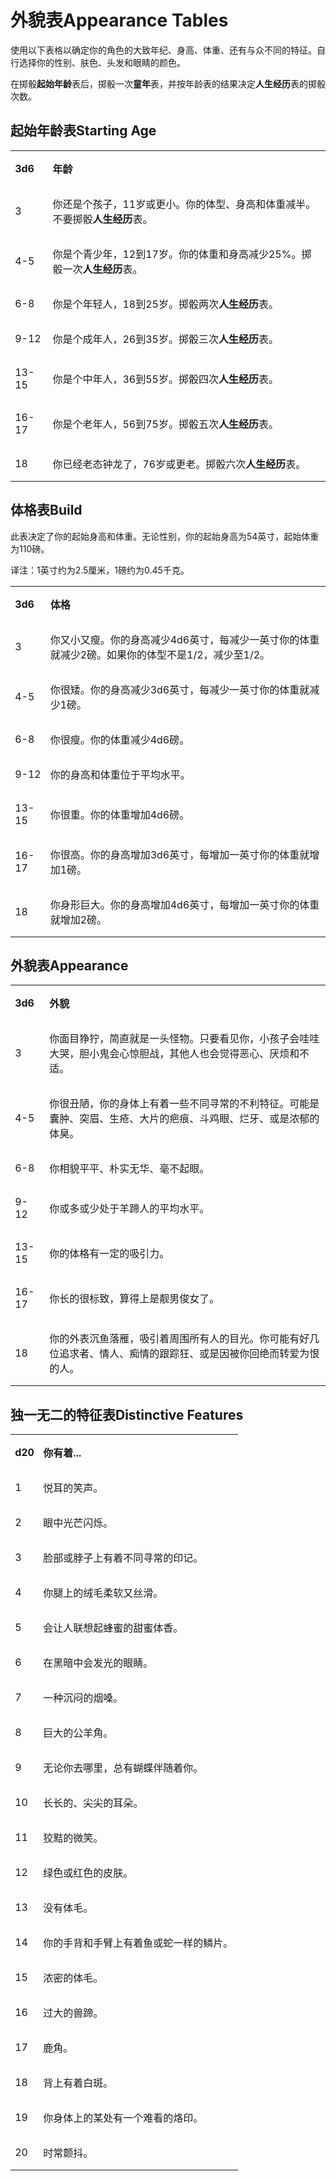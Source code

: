 # 外貌表Appearance Tables

使用以下表格以确定你的角色的大致年纪、身高、体重、还有与众不同的特征。自行选择你的性别、肤色、头发和眼睛的颜色。

在掷骰**起始年龄**表后，掷骰一次**童年**表，并按年龄表的结果决定**人生经历**表的掷骰次数。

## 起始年龄表Starting Age

<table class="MsoTableGrid"
style="BORDER-TOP: medium none; BORDER-RIGHT: medium none; BORDER-COLLAPSE: collapse; BORDER-BOTTOM: medium none; BORDER-LEFT: medium none; mso-yfti-tbllook: 1184; mso-padding-alt: 0cm 5.4pt 0cm 5.4pt; mso-border-insideh: none; mso-border-insidev: none"
data-cellspacing="0" data-cellpadding="0" data-border="0">
<tbody>
<tr class="odd" style="mso-yfti-irow: 0; mso-yfti-firstrow: yes">
<td
style="PADDING-BOTTOM: 0cm; PADDING-TOP: 0cm; PADDING-LEFT: 5.4pt; PADDING-RIGHT: 5.4pt"
data-valign="top"><p><strong>3d6</strong></p></td>
<td
style="PADDING-BOTTOM: 0cm; PADDING-TOP: 0cm; PADDING-LEFT: 5.4pt; PADDING-RIGHT: 5.4pt"
data-valign="top"><p><strong>年龄</strong></p></td>
</tr>
<tr class="even" style="mso-yfti-irow: 1">
<td
style="PADDING-BOTTOM: 0cm; PADDING-TOP: 0cm; PADDING-LEFT: 5.4pt; PADDING-RIGHT: 5.4pt"
data-valign="top"><p>3</p></td>
<td
style="PADDING-BOTTOM: 0cm; PADDING-TOP: 0cm; PADDING-LEFT: 5.4pt; PADDING-RIGHT: 5.4pt"
data-valign="top"><p>你还是个孩子，11岁或更小。你的体型、身高和体重减半。不要掷骰<strong>人生经历</strong>表。</p></td>
</tr>
<tr class="odd" style="mso-yfti-irow: 2">
<td
style="PADDING-BOTTOM: 0cm; PADDING-TOP: 0cm; PADDING-LEFT: 5.4pt; PADDING-RIGHT: 5.4pt"
data-valign="top"><p>4-5</p></td>
<td
style="PADDING-BOTTOM: 0cm; PADDING-TOP: 0cm; PADDING-LEFT: 5.4pt; PADDING-RIGHT: 5.4pt"
data-valign="top"><p>你是个青少年，12到17岁。你的体重和身高减少25%。掷骰一次<strong>人生经历</strong>表。</p></td>
</tr>
<tr class="even" style="mso-yfti-irow: 3">
<td
style="PADDING-BOTTOM: 0cm; PADDING-TOP: 0cm; PADDING-LEFT: 5.4pt; PADDING-RIGHT: 5.4pt"
data-valign="top"><p>6-8</p></td>
<td
style="PADDING-BOTTOM: 0cm; PADDING-TOP: 0cm; PADDING-LEFT: 5.4pt; PADDING-RIGHT: 5.4pt"
data-valign="top"><p>你是个年轻人，18到25岁。掷骰两次<strong>人生经历</strong>表。</p></td>
</tr>
<tr class="odd" style="mso-yfti-irow: 4">
<td
style="PADDING-BOTTOM: 0cm; PADDING-TOP: 0cm; PADDING-LEFT: 5.4pt; PADDING-RIGHT: 5.4pt"
data-valign="top"><p>9-12</p></td>
<td
style="PADDING-BOTTOM: 0cm; PADDING-TOP: 0cm; PADDING-LEFT: 5.4pt; PADDING-RIGHT: 5.4pt"
data-valign="top"><p>你是个成年人，26到35岁。掷骰三次<strong>人生经历</strong>表。</p></td>
</tr>
<tr class="even" style="mso-yfti-irow: 5">
<td
style="PADDING-BOTTOM: 0cm; PADDING-TOP: 0cm; PADDING-LEFT: 5.4pt; PADDING-RIGHT: 5.4pt"
data-valign="top"><p>13-15</p></td>
<td
style="PADDING-BOTTOM: 0cm; PADDING-TOP: 0cm; PADDING-LEFT: 5.4pt; PADDING-RIGHT: 5.4pt"
data-valign="top"><p>你是个中年人，36到55岁。掷骰四次<strong>人生经历</strong>表。</p></td>
</tr>
<tr class="odd" style="mso-yfti-irow: 6">
<td
style="PADDING-BOTTOM: 0cm; PADDING-TOP: 0cm; PADDING-LEFT: 5.4pt; PADDING-RIGHT: 5.4pt"
data-valign="top"><p>16-17</p></td>
<td
style="PADDING-BOTTOM: 0cm; PADDING-TOP: 0cm; PADDING-LEFT: 5.4pt; PADDING-RIGHT: 5.4pt"
data-valign="top"><p>你是个老年人，56到75岁。掷骰五次<strong>人生经历</strong>表。</p></td>
</tr>
<tr class="even" style="mso-yfti-irow: 7; mso-yfti-lastrow: yes">
<td
style="PADDING-BOTTOM: 0cm; PADDING-TOP: 0cm; PADDING-LEFT: 5.4pt; PADDING-RIGHT: 5.4pt"
data-valign="top"><p>18</p></td>
<td
style="PADDING-BOTTOM: 0cm; PADDING-TOP: 0cm; PADDING-LEFT: 5.4pt; PADDING-RIGHT: 5.4pt"
data-valign="top"><p>你已经老态钟龙了，76岁或更老。掷骰六次<strong>人生经历</strong>表。</p></td>
</tr>
</tbody>
</table>

## 体格表Build

此表决定了你的起始身高和体重。无论性别，你的起始身高为54英寸，起始体重为110磅。

译注：1英寸约为2.5厘米，1磅约为0.45千克。

<table class="MsoTableGrid"
style="BORDER-TOP: medium none; BORDER-RIGHT: medium none; BORDER-COLLAPSE: collapse; BORDER-BOTTOM: medium none; BORDER-LEFT: medium none; mso-yfti-tbllook: 1184; mso-padding-alt: 0cm 5.4pt 0cm 5.4pt; mso-border-insideh: none; mso-border-insidev: none"
data-cellspacing="0" data-cellpadding="0" data-border="0">
<tbody>
<tr class="odd" style="mso-yfti-irow: 0; mso-yfti-firstrow: yes">
<td
style="PADDING-BOTTOM: 0cm; PADDING-TOP: 0cm; PADDING-LEFT: 5.4pt; PADDING-RIGHT: 5.4pt"
data-valign="top"><p><strong>3d6</strong></p></td>
<td
style="PADDING-BOTTOM: 0cm; PADDING-TOP: 0cm; PADDING-LEFT: 5.4pt; PADDING-RIGHT: 5.4pt"
data-valign="top"><p><strong>体格</strong></p></td>
</tr>
<tr class="even" style="mso-yfti-irow: 1">
<td
style="PADDING-BOTTOM: 0cm; PADDING-TOP: 0cm; PADDING-LEFT: 5.4pt; PADDING-RIGHT: 5.4pt"
data-valign="top"><p>3</p></td>
<td
style="PADDING-BOTTOM: 0cm; PADDING-TOP: 0cm; PADDING-LEFT: 5.4pt; PADDING-RIGHT: 5.4pt"
data-valign="top"><p>你又小又瘦。你的身高减少4d6英寸，每减少一英寸你的体重就减少2磅。如果你的体型不是1/2，减少至1/2。</p></td>
</tr>
<tr class="odd" style="mso-yfti-irow: 2">
<td
style="PADDING-BOTTOM: 0cm; PADDING-TOP: 0cm; PADDING-LEFT: 5.4pt; PADDING-RIGHT: 5.4pt"
data-valign="top"><p>4-5</p></td>
<td
style="PADDING-BOTTOM: 0cm; PADDING-TOP: 0cm; PADDING-LEFT: 5.4pt; PADDING-RIGHT: 5.4pt"
data-valign="top"><p>你很矮。你的身高减少3d6英寸，每减少一英寸你的体重就减少1磅。</p></td>
</tr>
<tr class="even" style="mso-yfti-irow: 3">
<td
style="PADDING-BOTTOM: 0cm; PADDING-TOP: 0cm; PADDING-LEFT: 5.4pt; PADDING-RIGHT: 5.4pt"
data-valign="top"><p>6-8</p></td>
<td
style="PADDING-BOTTOM: 0cm; PADDING-TOP: 0cm; PADDING-LEFT: 5.4pt; PADDING-RIGHT: 5.4pt"
data-valign="top"><p>你很瘦。你的体重减少4d6磅。</p></td>
</tr>
<tr class="odd" style="mso-yfti-irow: 4">
<td
style="PADDING-BOTTOM: 0cm; PADDING-TOP: 0cm; PADDING-LEFT: 5.4pt; PADDING-RIGHT: 5.4pt"
data-valign="top"><p>9-12</p></td>
<td
style="PADDING-BOTTOM: 0cm; PADDING-TOP: 0cm; PADDING-LEFT: 5.4pt; PADDING-RIGHT: 5.4pt"
data-valign="top"><p>你的身高和体重位于平均水平。</p></td>
</tr>
<tr class="even" style="mso-yfti-irow: 5">
<td
style="PADDING-BOTTOM: 0cm; PADDING-TOP: 0cm; PADDING-LEFT: 5.4pt; PADDING-RIGHT: 5.4pt"
data-valign="top"><p>13-15</p></td>
<td
style="PADDING-BOTTOM: 0cm; PADDING-TOP: 0cm; PADDING-LEFT: 5.4pt; PADDING-RIGHT: 5.4pt"
data-valign="top"><p>你很重。你的体重增加4d6磅。</p></td>
</tr>
<tr class="odd" style="mso-yfti-irow: 6">
<td
style="PADDING-BOTTOM: 0cm; PADDING-TOP: 0cm; PADDING-LEFT: 5.4pt; PADDING-RIGHT: 5.4pt"
data-valign="top"><p>16-17</p></td>
<td
style="PADDING-BOTTOM: 0cm; PADDING-TOP: 0cm; PADDING-LEFT: 5.4pt; PADDING-RIGHT: 5.4pt"
data-valign="top"><p>你很高。你的身高增加3d6英寸，每增加一英寸你的体重就增加1磅。</p></td>
</tr>
<tr class="even" style="mso-yfti-irow: 7; mso-yfti-lastrow: yes">
<td
style="PADDING-BOTTOM: 0cm; PADDING-TOP: 0cm; PADDING-LEFT: 5.4pt; PADDING-RIGHT: 5.4pt"
data-valign="top"><p>18</p></td>
<td
style="PADDING-BOTTOM: 0cm; PADDING-TOP: 0cm; PADDING-LEFT: 5.4pt; PADDING-RIGHT: 5.4pt"
data-valign="top"><p>你身形巨大。你的身高增加4d6英寸，每增加一英寸你的体重就增加2磅。</p></td>
</tr>
</tbody>
</table>

## 外貌表Appearance

<table class="MsoTableGrid"
style="BORDER-TOP: medium none; BORDER-RIGHT: medium none; BORDER-COLLAPSE: collapse; BORDER-BOTTOM: medium none; BORDER-LEFT: medium none; mso-yfti-tbllook: 1184; mso-padding-alt: 0cm 5.4pt 0cm 5.4pt; mso-border-insideh: none; mso-border-insidev: none"
data-cellspacing="0" data-cellpadding="0" data-border="0">
<tbody>
<tr class="odd" style="mso-yfti-irow: 0; mso-yfti-firstrow: yes">
<td
style="PADDING-BOTTOM: 0cm; PADDING-TOP: 0cm; PADDING-LEFT: 5.4pt; PADDING-RIGHT: 5.4pt"
data-valign="top"><p><strong>3d6</strong></p></td>
<td
style="PADDING-BOTTOM: 0cm; PADDING-TOP: 0cm; PADDING-LEFT: 5.4pt; PADDING-RIGHT: 5.4pt"
data-valign="top"><p><strong>外貌</strong></p></td>
</tr>
<tr class="even" style="mso-yfti-irow: 1">
<td
style="PADDING-BOTTOM: 0cm; PADDING-TOP: 0cm; PADDING-LEFT: 5.4pt; PADDING-RIGHT: 5.4pt"
data-valign="top"><p>3</p></td>
<td
style="PADDING-BOTTOM: 0cm; PADDING-TOP: 0cm; PADDING-LEFT: 5.4pt; PADDING-RIGHT: 5.4pt"
data-valign="top"><p>你面目狰狞，简直就是一头怪物。只要看见你，小孩子会哇哇大哭，胆小鬼会心惊胆战，其他人也会觉得恶心、厌烦和不适。</p></td>
</tr>
<tr class="odd" style="mso-yfti-irow: 2">
<td
style="PADDING-BOTTOM: 0cm; PADDING-TOP: 0cm; PADDING-LEFT: 5.4pt; PADDING-RIGHT: 5.4pt"
data-valign="top"><p>4-5</p></td>
<td
style="PADDING-BOTTOM: 0cm; PADDING-TOP: 0cm; PADDING-LEFT: 5.4pt; PADDING-RIGHT: 5.4pt"
data-valign="top"><p>你很丑陋，你的身体上有着一些不同寻常的不利特征。可能是囊肿、突眉、生疮、大片的疤痕、斗鸡眼、烂牙、或是浓郁的体臭。</p></td>
</tr>
<tr class="even" style="mso-yfti-irow: 3">
<td
style="PADDING-BOTTOM: 0cm; PADDING-TOP: 0cm; PADDING-LEFT: 5.4pt; PADDING-RIGHT: 5.4pt"
data-valign="top"><p>6-8</p></td>
<td
style="PADDING-BOTTOM: 0cm; PADDING-TOP: 0cm; PADDING-LEFT: 5.4pt; PADDING-RIGHT: 5.4pt"
data-valign="top"><p>你相貌平平、朴实无华、毫不起眼。</p></td>
</tr>
<tr class="odd" style="mso-yfti-irow: 4">
<td
style="PADDING-BOTTOM: 0cm; PADDING-TOP: 0cm; PADDING-LEFT: 5.4pt; PADDING-RIGHT: 5.4pt"
data-valign="top"><p>9-12</p></td>
<td
style="PADDING-BOTTOM: 0cm; PADDING-TOP: 0cm; PADDING-LEFT: 5.4pt; PADDING-RIGHT: 5.4pt"
data-valign="top"><p>你或多或少处于羊蹄人的平均水平。</p></td>
</tr>
<tr class="even" style="mso-yfti-irow: 5">
<td
style="PADDING-BOTTOM: 0cm; PADDING-TOP: 0cm; PADDING-LEFT: 5.4pt; PADDING-RIGHT: 5.4pt"
data-valign="top"><p>13-15</p></td>
<td
style="PADDING-BOTTOM: 0cm; PADDING-TOP: 0cm; PADDING-LEFT: 5.4pt; PADDING-RIGHT: 5.4pt"
data-valign="top"><p>你的体格有一定的吸引力。</p></td>
</tr>
<tr class="odd" style="mso-yfti-irow: 6">
<td
style="PADDING-BOTTOM: 0cm; PADDING-TOP: 0cm; PADDING-LEFT: 5.4pt; PADDING-RIGHT: 5.4pt"
data-valign="top"><p>16-17</p></td>
<td
style="PADDING-BOTTOM: 0cm; PADDING-TOP: 0cm; PADDING-LEFT: 5.4pt; PADDING-RIGHT: 5.4pt"
data-valign="top"><p>你长的很标致，算得上是靓男俊女了。</p></td>
</tr>
<tr class="even" style="mso-yfti-irow: 7; mso-yfti-lastrow: yes">
<td
style="PADDING-BOTTOM: 0cm; PADDING-TOP: 0cm; PADDING-LEFT: 5.4pt; PADDING-RIGHT: 5.4pt"
data-valign="top"><p>18</p></td>
<td
style="PADDING-BOTTOM: 0cm; PADDING-TOP: 0cm; PADDING-LEFT: 5.4pt; PADDING-RIGHT: 5.4pt"
data-valign="top"><p>你的外表沉鱼落雁，吸引着周围所有人的目光。你可能有好几位追求者、情人、痴情的跟踪狂、或是因被你回绝而转爱为恨的人。</p></td>
</tr>
</tbody>
</table>

## 独一无二的特征表Distinctive Features

<table class="MsoTableGrid"
style="BORDER-TOP: medium none; BORDER-RIGHT: medium none; BORDER-COLLAPSE: collapse; BORDER-BOTTOM: medium none; BORDER-LEFT: medium none; mso-yfti-tbllook: 1184; mso-padding-alt: 0cm 5.4pt 0cm 5.4pt; mso-border-insideh: none; mso-border-insidev: none"
data-cellspacing="0" data-cellpadding="0" data-border="0">
<tbody>
<tr class="odd" style="mso-yfti-irow: 0; mso-yfti-firstrow: yes">
<td
style="PADDING-BOTTOM: 0cm; PADDING-TOP: 0cm; PADDING-LEFT: 5.4pt; PADDING-RIGHT: 5.4pt"
data-valign="top"><p><strong>d20</strong></p></td>
<td
style="PADDING-BOTTOM: 0cm; PADDING-TOP: 0cm; PADDING-LEFT: 5.4pt; PADDING-RIGHT: 5.4pt"
data-valign="top"><p><strong>你有着...</strong></p></td>
</tr>
<tr class="even" style="mso-yfti-irow: 1">
<td
style="PADDING-BOTTOM: 0cm; PADDING-TOP: 0cm; PADDING-LEFT: 5.4pt; PADDING-RIGHT: 5.4pt"
data-valign="top"><p>1</p></td>
<td
style="PADDING-BOTTOM: 0cm; PADDING-TOP: 0cm; PADDING-LEFT: 5.4pt; PADDING-RIGHT: 5.4pt"
data-valign="top"><p>悦耳的笑声。</p></td>
</tr>
<tr class="odd" style="mso-yfti-irow: 2">
<td
style="PADDING-BOTTOM: 0cm; PADDING-TOP: 0cm; PADDING-LEFT: 5.4pt; PADDING-RIGHT: 5.4pt"
data-valign="top"><p>2</p></td>
<td
style="PADDING-BOTTOM: 0cm; PADDING-TOP: 0cm; PADDING-LEFT: 5.4pt; PADDING-RIGHT: 5.4pt"
data-valign="top"><p>眼中光芒闪烁。</p></td>
</tr>
<tr class="even" style="mso-yfti-irow: 3">
<td
style="PADDING-BOTTOM: 0cm; PADDING-TOP: 0cm; PADDING-LEFT: 5.4pt; PADDING-RIGHT: 5.4pt"
data-valign="top"><p>3</p></td>
<td
style="PADDING-BOTTOM: 0cm; PADDING-TOP: 0cm; PADDING-LEFT: 5.4pt; PADDING-RIGHT: 5.4pt"
data-valign="top"><p>脸部或脖子上有着不同寻常的印记。</p></td>
</tr>
<tr class="odd" style="mso-yfti-irow: 4">
<td
style="PADDING-BOTTOM: 0cm; PADDING-TOP: 0cm; PADDING-LEFT: 5.4pt; PADDING-RIGHT: 5.4pt"
data-valign="top"><p>4</p></td>
<td
style="PADDING-BOTTOM: 0cm; PADDING-TOP: 0cm; PADDING-LEFT: 5.4pt; PADDING-RIGHT: 5.4pt"
data-valign="top"><p>你腿上的绒毛柔软又丝滑。</p></td>
</tr>
<tr class="even" style="mso-yfti-irow: 5">
<td
style="PADDING-BOTTOM: 0cm; PADDING-TOP: 0cm; PADDING-LEFT: 5.4pt; PADDING-RIGHT: 5.4pt"
data-valign="top"><p>5</p></td>
<td
style="PADDING-BOTTOM: 0cm; PADDING-TOP: 0cm; PADDING-LEFT: 5.4pt; PADDING-RIGHT: 5.4pt"
data-valign="top"><p>会让人联想起蜂蜜的甜蜜体香。</p></td>
</tr>
<tr class="odd" style="mso-yfti-irow: 6">
<td
style="PADDING-BOTTOM: 0cm; PADDING-TOP: 0cm; PADDING-LEFT: 5.4pt; PADDING-RIGHT: 5.4pt"
data-valign="top"><p>6</p></td>
<td
style="PADDING-BOTTOM: 0cm; PADDING-TOP: 0cm; PADDING-LEFT: 5.4pt; PADDING-RIGHT: 5.4pt"
data-valign="top"><p>在黑暗中会发光的眼睛。</p></td>
</tr>
<tr class="even" style="mso-yfti-irow: 7">
<td
style="PADDING-BOTTOM: 0cm; PADDING-TOP: 0cm; PADDING-LEFT: 5.4pt; PADDING-RIGHT: 5.4pt"
data-valign="top"><p>7</p></td>
<td
style="PADDING-BOTTOM: 0cm; PADDING-TOP: 0cm; PADDING-LEFT: 5.4pt; PADDING-RIGHT: 5.4pt"
data-valign="top"><p>一种沉闷的烟嗓。</p></td>
</tr>
<tr class="odd" style="mso-yfti-irow: 8">
<td
style="PADDING-BOTTOM: 0cm; PADDING-TOP: 0cm; PADDING-LEFT: 5.4pt; PADDING-RIGHT: 5.4pt"
data-valign="top"><p>8</p></td>
<td
style="PADDING-BOTTOM: 0cm; PADDING-TOP: 0cm; PADDING-LEFT: 5.4pt; PADDING-RIGHT: 5.4pt"
data-valign="top"><p>巨大的公羊角。</p></td>
</tr>
<tr class="even" style="mso-yfti-irow: 9">
<td
style="PADDING-BOTTOM: 0cm; PADDING-TOP: 0cm; PADDING-LEFT: 5.4pt; PADDING-RIGHT: 5.4pt"
data-valign="top"><p>9</p></td>
<td
style="PADDING-BOTTOM: 0cm; PADDING-TOP: 0cm; PADDING-LEFT: 5.4pt; PADDING-RIGHT: 5.4pt"
data-valign="top"><p>无论你去哪里，总有蝴蝶伴随着你。</p></td>
</tr>
<tr class="odd" style="mso-yfti-irow: 10">
<td
style="PADDING-BOTTOM: 0cm; PADDING-TOP: 0cm; PADDING-LEFT: 5.4pt; PADDING-RIGHT: 5.4pt"
data-valign="top"><p>10</p></td>
<td
style="PADDING-BOTTOM: 0cm; PADDING-TOP: 0cm; PADDING-LEFT: 5.4pt; PADDING-RIGHT: 5.4pt"
data-valign="top"><p>长长的、尖尖的耳朵。</p></td>
</tr>
<tr class="even" style="mso-yfti-irow: 11">
<td
style="PADDING-BOTTOM: 0cm; PADDING-TOP: 0cm; PADDING-LEFT: 5.4pt; PADDING-RIGHT: 5.4pt"
data-valign="top"><p>11</p></td>
<td
style="PADDING-BOTTOM: 0cm; PADDING-TOP: 0cm; PADDING-LEFT: 5.4pt; PADDING-RIGHT: 5.4pt"
data-valign="top"><p>狡黠的微笑。</p></td>
</tr>
<tr class="odd" style="mso-yfti-irow: 12">
<td
style="PADDING-BOTTOM: 0cm; PADDING-TOP: 0cm; PADDING-LEFT: 5.4pt; PADDING-RIGHT: 5.4pt"
data-valign="top"><p>12</p></td>
<td
style="PADDING-BOTTOM: 0cm; PADDING-TOP: 0cm; PADDING-LEFT: 5.4pt; PADDING-RIGHT: 5.4pt"
data-valign="top"><p>绿色或红色的皮肤。</p></td>
</tr>
<tr class="even" style="mso-yfti-irow: 13">
<td
style="PADDING-BOTTOM: 0cm; PADDING-TOP: 0cm; PADDING-LEFT: 5.4pt; PADDING-RIGHT: 5.4pt"
data-valign="top"><p>13</p></td>
<td
style="PADDING-BOTTOM: 0cm; PADDING-TOP: 0cm; PADDING-LEFT: 5.4pt; PADDING-RIGHT: 5.4pt"
data-valign="top"><p>没有体毛。</p></td>
</tr>
<tr class="odd" style="mso-yfti-irow: 14">
<td
style="PADDING-BOTTOM: 0cm; PADDING-TOP: 0cm; PADDING-LEFT: 5.4pt; PADDING-RIGHT: 5.4pt"
data-valign="top"><p>14</p></td>
<td
style="PADDING-BOTTOM: 0cm; PADDING-TOP: 0cm; PADDING-LEFT: 5.4pt; PADDING-RIGHT: 5.4pt"
data-valign="top"><p>你的手背和手臂上有着鱼或蛇一样的鳞片。</p></td>
</tr>
<tr class="even" style="mso-yfti-irow: 15">
<td
style="PADDING-BOTTOM: 0cm; PADDING-TOP: 0cm; PADDING-LEFT: 5.4pt; PADDING-RIGHT: 5.4pt"
data-valign="top"><p>15</p></td>
<td
style="PADDING-BOTTOM: 0cm; PADDING-TOP: 0cm; PADDING-LEFT: 5.4pt; PADDING-RIGHT: 5.4pt"
data-valign="top"><p>浓密的体毛。</p></td>
</tr>
<tr class="odd" style="mso-yfti-irow: 16">
<td
style="PADDING-BOTTOM: 0cm; PADDING-TOP: 0cm; PADDING-LEFT: 5.4pt; PADDING-RIGHT: 5.4pt"
data-valign="top"><p>16</p></td>
<td
style="PADDING-BOTTOM: 0cm; PADDING-TOP: 0cm; PADDING-LEFT: 5.4pt; PADDING-RIGHT: 5.4pt"
data-valign="top"><p>过大的兽蹄。</p></td>
</tr>
<tr class="even" style="mso-yfti-irow: 17">
<td
style="PADDING-BOTTOM: 0cm; PADDING-TOP: 0cm; PADDING-LEFT: 5.4pt; PADDING-RIGHT: 5.4pt"
data-valign="top"><p>17</p></td>
<td
style="PADDING-BOTTOM: 0cm; PADDING-TOP: 0cm; PADDING-LEFT: 5.4pt; PADDING-RIGHT: 5.4pt"
data-valign="top"><p>鹿角。</p></td>
</tr>
<tr class="odd" style="mso-yfti-irow: 18">
<td
style="PADDING-BOTTOM: 0cm; PADDING-TOP: 0cm; PADDING-LEFT: 5.4pt; PADDING-RIGHT: 5.4pt"
data-valign="top"><p>18</p></td>
<td
style="PADDING-BOTTOM: 0cm; PADDING-TOP: 0cm; PADDING-LEFT: 5.4pt; PADDING-RIGHT: 5.4pt"
data-valign="top"><p>背上有着白斑。</p></td>
</tr>
<tr class="even" style="mso-yfti-irow: 19">
<td
style="PADDING-BOTTOM: 0cm; PADDING-TOP: 0cm; PADDING-LEFT: 5.4pt; PADDING-RIGHT: 5.4pt"
data-valign="top"><p>19</p></td>
<td
style="PADDING-BOTTOM: 0cm; PADDING-TOP: 0cm; PADDING-LEFT: 5.4pt; PADDING-RIGHT: 5.4pt"
data-valign="top"><p>你身体上的某处有一个难看的烙印。</p></td>
</tr>
<tr class="odd" style="mso-yfti-irow: 20; mso-yfti-lastrow: yes">
<td
style="PADDING-BOTTOM: 0cm; PADDING-TOP: 0cm; PADDING-LEFT: 5.4pt; PADDING-RIGHT: 5.4pt"
data-valign="top"><p>20</p></td>
<td
style="PADDING-BOTTOM: 0cm; PADDING-TOP: 0cm; PADDING-LEFT: 5.4pt; PADDING-RIGHT: 5.4pt"
data-valign="top"><p>时常颤抖。</p></td>
</tr>
</tbody>
</table>
